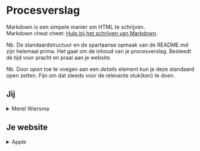 # Procesverslag
Markdown is een simpele manier om HTML te schrijven.  
Markdown cheat cheet: [Hulp bij het schrijven van Markdown](https://github.com/adam-p/markdown-here/wiki/Markdown-Cheatsheet).

Nb. De standaardstructuur en de spartaanse opmaak van de README.md zijn helemaal prima. Het gaat om de inhoud van je procesverslag. Besteedt de tijd voor pracht en praal aan je website.

Nb. Door *open* toe te voegen aan een *details* element kun je deze standaard open zetten. Fijn om dat steeds voor de relevante stuk(ken) te doen.





## Jij

<details>
<summary>Merel Wiersma</summary>

### Auteur:
Merel Wiersma

#### Je startniveau:
Blauw

#### Je focus:
ik begin met responsive en misschien wat animaties als ik daar aan toe kom :)
 UPDATE: volgensmij heb ik op dit moment een beetje van alles wat...
 
</details>





## Je website

<details>
<summary>Apple</summary>

### Je opdracht:
https://www.apple.com/nl/iphone-12/?afid=p238%7CsSPtEdyDb-dc_mtid_187079nc38483_pcrid_487299093080_pgrid_114373001947_&cid=aos-nl-kwgo-iphone--slid---product-
 
 https://www.apple.com/shop/studio/apple-watch

#### Screenshot(s) van de eerste pagina (small screen): 
<details>
 <summary>Apple iPhone 12</summary>
<img src="iphone12pagina.png" width="375px" alt="screenshot 1e pagina">
 </details>

 <details>
#### Screenshot(s) van de tweede pagina (small screen):
 <summary>Apple Watch</summary> 
<img src="applewatch1.png" width="375px" alt="applewatch1">
 <img src="applewatch2.png" width="375px" alt="applewatch2">
  <img src="applewatch3.png" width="375px" alt="applewatch3">
</details>





## Breakdownschets (week 1)

<details>
<summary>In de schets is te zien hoe de pagina opgedeeld is en welke delen ik zelf ga namaken.</summary>

### de hele pagina: 
<img src="breakdownschets.png" width="375px" alt="breakdownschets van eerste pagina">

### dynamisch deel (bijv menu): 
<img src="images/dummy-plaatje.jpg" width="375px" alt="breakdown van een dynamisch deel">

### wellicht nog een dynamisch deel (bijv filter): 
<img src="images/dummy-plaatje.jpg" width="375px" alt="breakdown van nog een dynamisch deel">

</details>





## Voortgang 1 (week 2)

<details>
<summary>uitwerken voor 1e voortgang</summary>

### Stand van zaken
ik heb de lessen best wel kunnen volgen tot nu toe, maar het lijkt me wel ingewikkeld om het van mijzelf zo 'uit mijn hoofd' te moeten doen.
 Ook heb ik deze week niet zo veel tijd gehad om te werken aan school, dus denk ik dat ik met het bouwen van de website iets achterloop.
 
 ik heb ik mijn code in de comments gezet waar ik tegenaanloop en wat ik graag wil veranderen


### Agenda voor meeting
samen met je groepje opstellen

| student 1      | student 2          | student 3    | student 4        |
| ---            | ---                | ---          | ---              |
| dit bespreken  | en dit             | en ik dit    | en dan ik dat    |
| en dat ook nog | dit als er tijd is | nog een punt | dit wil ik zeker |
| ...            | ...                | ...          | ...              |


### Verslag van meeting
in de meeting hebben we een voor een vragen gesteld aan Yunus en Rowin, en werd het opgelost met hun dmv scherm delen etc.
 zelf had ik wat kleine dingetjes zoals de header-icoontjes, een nettere opmaak van mijn html en wat margins weggehaald.
 nu wil ik alleen nog de kopjes onder de icoontjes in de 'belowheader' gecentreerd hebben,
 en een carrousel (of 'keuzemenu') voor de verschillende kleuren iphones onder aan de pagina.
 
 ** ik kwam ik na de feedback achter toen ik verder aan het werk ging:
 bij de transition (in de eerste sectie met de grote afbeelding in het midden) wil ik dat alleen de afbeelding beweegt, en niet de content eronder
naar onder schuift. dus dat het op zn plek blijft.
daarnaast wil ik dat als er niet meer gehoverd wordt, dat de afbeelding langzaam teruggaat naar 
het eerste formaat, en niet plots terugschiet

</details>





## Voortgang 2 (week 3)

<details>
<summary>uitwerken voor 2e voortgang</summary>

### Stand van zaken
ik had nog geen tijd gehad om goed verder te gaan aan mijn website


### Agenda voor meeting
samen met je groepje opstellen

| student 1      | student 2          | student 3    | student 4        |
| ---            | ---                | ---          | ---              |
| dit bespreken  | en dit             | en ik dit    | en dan ik dat    |
| en dat ook nog | dit als er tijd is | nog een punt | dit wil ik zeker |
| ...            | ...                | ...          | ...              |


### Verslag van meeting
hier na afloop snel de uitkomsten van de meeting vastleggen

ik heb samen met het groepje een hamburgermenu gemaakt en meteen aan mijn eigen site toegevoegd, ook heb ik gezien hoe je een carrousel maakt en heb daar de code van overgenomen, mocht ik het ooit een keer nodig hebben.
 
 ik ben na het weekend aan mijn site gaan werken en heb wat dingen toegevoegd met javascript, zoals kleurkeuzes.(hier heb ik een tijdje mee lopen kloten maar het is me uiteindelijk wel gelukt in me eentje, waar ik erg blij mee ben), ook heb ik overal comment bijgezet die uitleggen wat mijn code doet en heb ik al mijn codes netjes 'opgeruimd' en geordend, zodat het er weer overzichtelijk uitziet.
 
 er zijn alleen nog wat puntjes zoals de font-family, centreren etc. wat nog wat beter kunnen (zie comments in mijn codes), maar voor nu ga ik denk ik beginnen met de 2e pagina die gemaakt moet worden (de apple watch pagina) ook bij deze heb ik besloten wat meer de focussen op javascript

</details>





## Toegankelijkheidstest (week 4)

<details>
<summary>uitwerken na test in 8e voortgang</summary>

### Bevindingen
Lijst met je bevindingen die in de test naar voren kwamen:

#### Titel eerste bevinding
Hier korte omschrijving (met indien nodig een afbeelding)

Hier een omschrijving van hoe het opgelost kan worden (met indien nodig een afbeelding)


#### Titel tweede bevinding. 
Hier korte omschrijving (met indien nodig een afbeelding)

Hier een omschrijving van hoe het opgelost kan worden (met indien nodig een afbeelding)


#### Titel volgende bevinding. 
Hier korte omschrijving (met indien nodig een afbeelding)

Hier een omschrijving van hoe het opgelost kan worden (met indien nodig een afbeelding)


#### Titel nog een bevinding. 
Hier korte omschrijving (met indien nodig een afbeelding)

Hier een omschrijving van hoe het opgelost kan worden (met indien nodig een afbeelding)

</details>





## Voortgang 3 (week 4)

<details>
<summary>uitwerken voor 3e voortgang</summary>

### Stand van zaken
in de voortgang heeft rowin mij geholpen met de opmaak van de kleurkeuze buttons en het hoveren van afbeeldingen (dat de scale groter wordt)
 hierna ben ik verder gegaan aan de 2e pagina (apple watch)


### Agenda voor meeting
samen met je groepje opstellen

| student 1      | student 2          | student 3    | student 4        |
| ---            | ---                | ---          | ---              |
| dit bespreken  | en dit             | en ik dit    | en dan ik dat    |
| en dat ook nog | dit als er tijd is | nog een punt | dit wil ik zeker |
| ...            | ...                | ...          | ...              |


### Verslag van meeting
hier na afloop snel de uitkomsten van de meeting vastleggen

- punt 1
- punt 2
- nog een punt
- ...

</details>





## Eindgesprek (week 5)

<details open>
<summary>uitwerken voor eindgesprek</summary>

### Stand van zaken
ik heb uiteindelijk 1 hele pagina en 2 halve extra pagina's gemaakt (zoals het ook op de apple website loopt)
 de iphone 12 pagina zijn er 2 dingetjes die me niet gelukt zijn:
 
 de z-index van het hamburger menu werkt niet meer
 onderaan de footer wilde ik nog wat links hebben maar die kreeg ik niet mooi gepositioneerd, dus heb ik ze maar weggedaan (als comments, dus ze staan er nog wel)
 
 bij de apple watch pagina heb ik een dropdown menu kunnen maken en met javcascript gewerkt
 
 gemiste kansen waar ik niet meer aan toe kwam:
 
 de combinatie van de applewatches meer uitwerken, dus had ik er graag nog een carrousel in gewild, zodat er gescrolld kan worden en je op die manier kan zien welke touchscreen het 'mooiste' past op het bandje die op dat moment gekozen is.
 
 en een ander js ding: dat als je op 'zijkant' klikt, er automatisch opniew 'voorkant' in de plaats komt te staan, zodat je steeds van zijkant en voorkant kan terugklikken
 
 

### Screenshot(s)

<img src="iphone12-eindversie.jpg">
 <img src="watchpagina-eindversie.jpg">
 <img src="watch2pagina-eindversie.jpg">

</details>





## Bronnenlijst

<details open>
<summary>continu bijhouden terwijl je werkt</summary>

Nb. Wees specifiek ('css-tricks' als bron is bijv. niet specifiek genoeg).

1. https://www.apple.com/nl/shop/studio/apple-watch
2. https://www.apple.com/nl/shop/studio/apple-watch
3. https://www.apple.com/nl/iphone-12/specs/
4. https://www.w3schools.com/howto/howto_css_dropdown.asp

</details>
